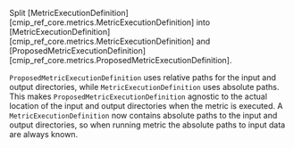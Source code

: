 Split [MetricExecutionDefinition][cmip_ref_core.metrics.MetricExecutionDefinition] into [MetricExecutionDefinition][cmip_ref_core.metrics.MetricExecutionDefinition] and [ProposedMetricExecutionDefinition][cmip_ref_core.metrics.ProposedMetricExecutionDefinition].

`ProposedMetricExecutionDefinition` uses relative paths for the input and output directories,
while `MetricExecutionDefinition` uses absolute paths.
This makes `ProposedMetricExecutionDefinition` agnostic to the actual location of the input and output directories
when the metric is executed.
A `MetricExecutionDefinition` now contains absolute paths to the input and output directories,
so when running metric the absolute paths to input data are always known.
